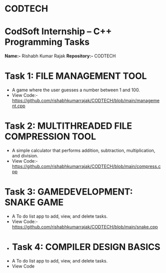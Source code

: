 # CODTECH
# CodSoft Internship – C++ Programming Tasks

**Name:-** Rishabh Kumar Rajak
**Repository:-** CODTECH

# Task 1:  FILE MANAGEMENT TOOL
- A game where the user guesses a number between 1 and 100.
- View Code:-https://github.com/rishabhkumarrajak/CODTECH/blob/main/management.cpp
# Task 2: MULTITHREADED FILE COMPRESSION TOOL
- A simple calculator that performs addition, subtraction, multiplication, and division.
- View Code:-https://github.com/rishabhkumarrajak/CODTECH/blob/main/compress.cpp
# Task 3: GAMEDEVELOPMENT: SNAKE GAME
- A To do list app to add, view, and delete tasks.
- View Code:-https://github.com/rishabhkumarrajak/CODTECH/blob/main/snake.cpp
- # Task 4:  COMPILER DESIGN BASICS
- A To do list app to add, view, and delete tasks.
- View Code
